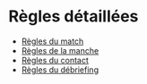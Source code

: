 # Règles détaillées

- [Règles du match](./details/match.md)
- [Règles de la manche](./details/round.md)
- [Règles du contact](./details/contact.md)
- [Règles du débriefing](./details/debriefing.md)